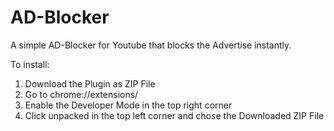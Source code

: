 # AD-Blocker
A simple AD-Blocker for Youtube that blocks the Advertise instantly.

To install:
1. Download the Plugin as ZIP File
2. Go to chrome://extensions/
3. Enable the Developer Mode in the top right corner
4. Click unpacked in the top left corner and chose the Downloaded ZIP File
